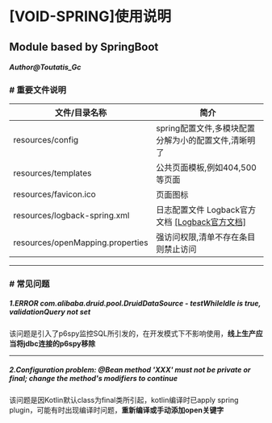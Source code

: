 # [VOID-SPRING]使用说明

## Module based by SpringBoot

##### Author@Toutatis_Gc

### # 重要文件说明

| 文件/目录名称                    | 简介                                                         |
| -------------------------------- | ------------------------------------------------------------ |
| resources/config                 | spring配置文件,多模块配置分解为小的配置文件,清晰明了         |
| resources/templates              | 公共页面模板,例如404,500等页面                               |
| resources/favicon.ico            | 页面图标                                                     |
| resources/logback-spring.xml     | 日志配置文件 Logback官方文档 [[Logback官方文档]](https://logback.qos.ch/documentation.html) |
| resources/openMapping.properties | 强访问权限,清单不存在条目则禁止访问                          |

------

### # 常见问题

##### 1.ERROR com.alibaba.druid.pool.DruidDataSource - testWhileIdle is true, validationQuery not set

该问题是引入了p6spy监控SQL所引发的，在开发模式下不影响使用，**线上生产应当将jdbc连接的p6spy移除**

------

##### 2.Configuration problem: @Bean method 'XXX' must not be private or final; change the method's modifiers to continue

该问题是因Kotlin默认class为final类所引起，kotlin编译时已apply spring plugin，可能有时出现编译时问题，**重新编译或手动添加open关键字**